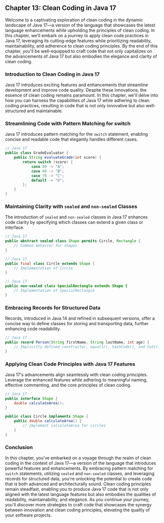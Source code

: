 ## **Chapter 13: Clean Coding in Java 17**

Welcome to a captivating exploration of clean coding in the dynamic landscape of Java 17—a version of the language that showcases the latest language enhancements while upholding the principles of clean coding. In this chapter, we'll embark on a journey to apply clean code practices in Java 17, leveraging its cutting-edge features while prioritizing readability, maintainability, and adherence to clean coding principles. By the end of this chapter, you'll be well-equipped to craft code that not only capitalizes on the advancements of Java 17 but also embodies the elegance and clarity of clean coding.

### **Introduction to Clean Coding in Java 17**

Java 17 introduces exciting features and enhancements that streamline development and improve code quality. Despite these innovations, the essence of clean coding remains paramount. In this chapter, we'll delve into how you can harness the capabilities of Java 17 while adhering to clean coding practices, resulting in code that is not only innovative but also well-structured and maintainable.

### **Streamlining Code with Pattern Matching for switch**

Java 17 introduces pattern matching for the `switch` statement, enabling concise and readable code that elegantly handles different cases.

```java
// Java 17
public class GradeEvaluator {
    public String evaluateGrade(int score) {
        return switch (score) {
            case 90 -> "A";
            case 80 -> "B";
            case 70 -> "C";
            default -> "D";
        };
    }
}
```

### **Maintaining Clarity with `sealed` and `non-sealed` Classes**

The introduction of `sealed` and `non-sealed` classes in Java 17 enhances code clarity by specifying which classes can extend a given class or interface.

```java
// Java 17
public abstract sealed class Shape permits Circle, Rectangle {
    // Common behavior for shapes
}

// Java 17
public final class Circle extends Shape {
    // Implementation of Circle
}

// Java 17
public non-sealed class SpecialRectangle extends Shape {
    // Implementation of SpecialRectangle
}
```

### **Embracing Records for Structured Data**

Records, introduced in Java 14 and refined in subsequent versions, offer a concise way to define classes for storing and transporting data, further enhancing code readability.

```java
// Java 17
public record Person(String firstName, String lastName, int age) {
    // Implicitly defined constructor, equals(), hashCode(), and toString()
}
```

### **Applying Clean Code Principles with Java 17 Features**

Java 17's advancements align seamlessly with clean coding principles. Leverage the enhanced features while adhering to meaningful naming, effective commenting, and the core principles of clean coding.

```java
// Java 17
public interface Shape {
    double calculateArea();
}

public class Circle implements Shape {
    public double calculateArea() {
        // Implement calculateArea for circles
    }
}
```

### **Conclusion**

In this chapter, you've embarked on a voyage through the realm of clean coding in the context of Java 17—a version of the language that introduces powerful features and enhancements. By embracing pattern matching for `switch` statements, utilizing `sealed` and `non-sealed` classes, and leveraging records for structured data, you're unlocking the potential to create code that is both advanced and architecturally sound. Clean coding principles remain steadfast, enabling you to produce Java 17 code that is not only aligned with the latest language features but also embodies the qualities of readability, maintainability, and elegance. As you continue your journey, you'll discover more strategies to craft code that showcases the synergy between innovation and clean coding principles, elevating the quality of your software projects.
